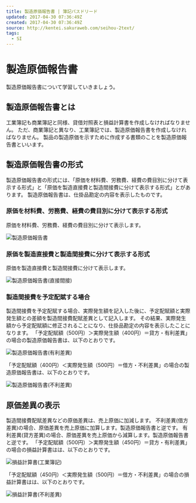 ```yaml
---
title: 製造原価報告書 | 簿記パスドリード
updated: 2017-04-30 07:36:49Z
created: 2017-04-30 07:36:49Z
source: http://kentei.sakuraweb.com/seihou-2text/
tags:
  - SI
---
```


#  製造原価報告書

製造原価報告書について学習していきましょう。

## 製造原価報告書とは

工業簿記も商業簿記と同様、貸借対照表と損益計算書を作成しなければなりません。
ただ、商業簿記と異なり、工業簿記では、製造原価報告書を作成しなければなりません。
製品の製造原価を示すために作成する書類のことを製造原価報告書といいます。

## 製造原価報告書の形式

製造原価報告書の形式には、「原価を材料費、労務費、経費の費目別に分けて表示する形式」と「原価を製造直接費と製造間接費に分けて表示する形式」とがあります。
製造原価報告書は、仕掛品勘定の内容を表示したものです。

### 原価を材料費、労務費、経費の費目別に分けて表示する形式

原価を材料費、労務費、経費の費目別に分けて表示します。

![製造原価報告書](../_resources/34a4442caebcaf0b85a2bb4e8ecc500c.jpg)

### 原価を製造直接費と製造間接費に分けて表示する形式

原価を製造直接費と製造間接費に分けて表示します。

![製造原価報告書(直接間接)](../_resources/3e899e54a716fde0533ee705b3f7a2c9.jpg)

### 製造間接費を予定配賦する場合

製造間接費を予定配賦する場合、実際発生額を記入した後に、予定配賦額と実際発生額との差額を製造間接費配賦差異として記入します。
その結果、実際発生額から予定配賦額に修正されることになり、仕掛品勘定の内容を表示したことになります。
「予定配賦額（500円）＞実際発生額（400円）＝貸方・有利差異」の場合の製造原価報告書は、以下のとおりです。

![製造原価報告書(有利差異)](../_resources/68efcb1dc03ff086a5b0b32483733154.jpg)

「予定配賦額（400円）＜実際発生額（500円）＝借方・不利差異」の場合の製造原価報告書は、以下のとおりです。

![製造原価報告書(不利差異)](../_resources/5869c93f2be497565f78cc08a2ca802f.jpg)

## 原価差異の表示

製造間接費配賦差異などの原価差異は、売上原価に加減します。
不利差異(借方差異)の場合、原価差異を売上原価に加算します。製造原価報告書と逆です。
有利差異(貸方差異)の場合、原価差異を売上原価から減算します。製造原価報告書と逆です。
「予定配賦額（500円）＞実際発生額（450円）＝貸方・有利差異」の場合の損益計算書はは、以下のとおりです。

![損益計算書(工業簿記)](../_resources/8f65bbc777c2147548835f3f477a3682.jpg)

「予定配賦額（450円）＜実際発生額（500円）＝借方・不利差異」の場合の損益計算書はは、以下のとおりです。

![損益計算書(不利差異)](../_resources/d1f79bcb02111f6ccf63a9c41edc810e.jpg)